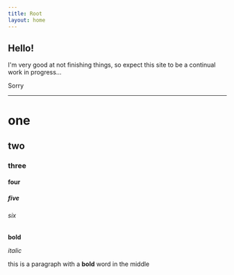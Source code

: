 ```yaml
---
title: Root
layout: home
---
```


## Hello!

I'm very good at not finishing things, so expect this site to be a continual work in progress…

Sorry

---

# one

## two

### three

#### four

##### five

###### six

**bold**

_italic_

this is a paragraph with a **bold** word in the middle
